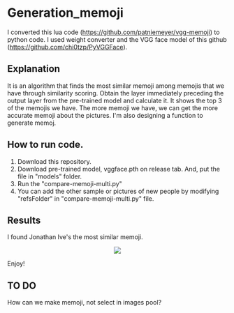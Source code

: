 # Generation_memoji

I converted this lua code (https://github.com/patniemeyer/vgg-memoji) to python code.
I used weight converter and the VGG face model of this github (https://github.com/chi0tzp/PyVGGFace).

## Explanation
It is an algorithm that finds the most similar memoji among memojis that we have through similarity scoring.
Obtain the layer immediately preceding the output layer from the pre-trained model and calculate it.
It shows the top 3 of the memojis we have.
The more memoji we have, we can get the more accurate memoji about the pictures.
I'm also designing a function to generate memoj.

## How to run code.
1. Download this repository.
2. Download pre-trained model, vggface.pth on release tab. And, put the file in "models" folder.
3. Run the "compare-memoji-multi.py"
4. You can add the other sample or pictures of new people by modifying "refsFolder" in "compare-memoji-multi.py" file.

## Results
I found Jonathan Ive's the most similar memoji.  

<p align="center">
<img src=https://user-images.githubusercontent.com/53460541/130322330-9de5af12-e492-4d46-895f-0b7dddb5c624.png>
</p>

Enjoy!

## TO DO
How can we make memoji, not select in images pool?
